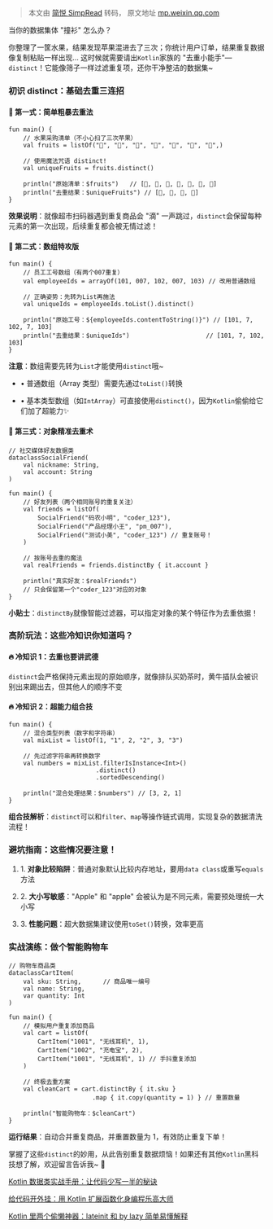 > 本文由 [简悦 SimpRead](http://ksria.com/simpread/) 转码， 原文地址 [mp.weixin.qq.com](https://mp.weixin.qq.com/s/bfIScKy9qKYtrO-vi3BQTQ)

当你的数据集体 "撞衫" 怎么办？

你整理了一筐水果，结果发现苹果混进去了三次；你统计用户订单，结果重复数据像复制粘贴一样出现... 这时候就需要请出`Kotlin`家族的 "去重小能手"—`distinct`！它能像筛子一样过滤重复项，还你干净整洁的数据集~

### 初识 distinct：基础去重三连招

#### 🎯 第一式：简单粗暴去重法

```
fun main() {
    // 水果采购清单（不小心扫了三次苹果）
    val fruits = listOf("🍎", "🍌", "🍎", "🍊", "🍇", "🍌", "🍎",)
    
    // 使用魔法咒语 distinct!
    val uniqueFruits = fruits.distinct()
    
    println("原始清单：$fruits")   // [🍎, 🍌, 🍎, 🍊, 🍇, 🍌, 🍎]
    println("去重结果：$uniqueFruits") // [🍎, 🍌, 🍊, 🍇]
}

```

**效果说明**：就像超市扫码器遇到重复商品会 "滴" 一声跳过，`distinct`会保留每种元素的第一次出现，后续重复都会被无情过滤！

#### 🎯 第二式：数组特攻版

```
fun main() {
    // 员工工号数组（有两个007重复）
    val employeeIds = arrayOf(101, 007, 102, 007, 103) // 改用普通数组
    
    // 正确姿势：先转为List再施法
    val uniqueIds = employeeIds.toList().distinct()
    
    println("原始工号：${employeeIds.contentToString()}") // [101, 7, 102, 7, 103]
    println("去重结果：$uniqueIds")                     // [101, 7, 102, 103]
}

```

**注意**：数组需要先转为`List`才能使用`distinct`哦~

*   • 普通数组（Array<T> 类型）需要先通过`toList()`转换
    
*   • 基本类型数组（如`IntArray`）可直接使用`distinct()`，因为`Kotlin`偷偷给它们加了超能力✨
    

#### 🎯 第三式：对象精准去重术

```
// 社交媒体好友数据类
dataclassSocialFriend(
    val nickname: String,
    val account: String
)

fun main() {
    // 好友列表（两个相同账号的重复关注）
    val friends = listOf(
        SocialFriend("码农小明", "coder_123"),
        SocialFriend("产品经理小王", "pm_007"),
        SocialFriend("测试小美", "coder_123") // 重复账号！
    )
    
    // 按账号去重的魔法
    val realFriends = friends.distinctBy { it.account }
    
    println("真实好友：$realFriends") 
    // 只会保留第一个"coder_123"对应的对象
}

```

**小贴士**：`distinctBy`就像智能过滤器，可以指定对象的某个特征作为去重依据！

### 高阶玩法：这些冷知识你知道吗？

#### 🔥 冷知识 1：去重也要讲武德

`distinct`会严格保持元素出现的原始顺序，就像排队买奶茶时，黄牛插队会被识别出来踢出去，但其他人的顺序不变

#### 🔥 冷知识 2：超能力组合技

```
fun main() {
    // 混合类型列表（数字和字符串）
    val mixList = listOf(1, "1", 2, "2", 3, "3")
    
    // 先过滤字符串再转换数字
    val numbers = mixList.filterIsInstance<Int>()
                        .distinct()
                        .sortedDescending()
    
    println("混合处理结果：$numbers") // [3, 2, 1]
}

```

**组合技解析**：`distinct`可以和`filter`、`map`等操作链式调用，实现复杂的数据清洗流程！

### 避坑指南：这些情况要注意！

1.  1. **对象比较陷阱**：普通对象默认比较内存地址，要用`data class`或重写`equals`方法
    
2.  2. **大小写敏感**："Apple" 和 "apple" 会被认为是不同元素，需要预处理统一大小写
    
3.  3. **性能问题**：超大数据集建议使用`toSet()`转换，效率更高
    

### 实战演练：做个智能购物车

```
// 购物车商品类
dataclassCartItem(
    val sku: String,      // 商品唯一编号
    val name: String,
    var quantity: Int
)

fun main() {
    // 模拟用户重复添加商品
    val cart = listOf(
        CartItem("1001", "无线耳机", 1),
        CartItem("1002", "充电宝", 2),
        CartItem("1001", "无线耳机", 1) // 手抖重复添加
    )
    
    // 终极去重方案
    val cleanCart = cart.distinctBy { it.sku }
                       .map { it.copy(quantity = 1) } // 重置数量
    
    println("智能购物车：$cleanCart")
}

```

**运行结果**：自动合并重复商品，并重置数量为 1，有效防止重复下单！

掌握了这些`distinct`的妙用，从此告别重复数据烦恼！如果还有其他`Kotlin`黑科技想了解，欢迎留言告诉我~ 🎉

[Kotlin 数据类实战手册：让代码少写一半的秘诀](https://mp.weixin.qq.com/s?__biz=Mzg5MzIyMDczMw==&mid=2247488077&idx=1&sn=9ba58196486b76c36f7762893e532d14&scene=21#wechat_redirect)

[给代码开外挂：用 Kotlin 扩展函数化身编程乐高大师](https://mp.weixin.qq.com/s?__biz=Mzg5MzIyMDczMw==&mid=2247487999&idx=1&sn=ffd7379bad0e85b0fcc8356f5f810bad&scene=21#wechat_redirect)

[Kotlin 里两个偷懒神器：lateinit 和 by lazy 简单易懂解释](https://mp.weixin.qq.com/s?__biz=Mzg5MzIyMDczMw==&mid=2247487986&idx=1&sn=1402407cffa55f5a2f162633a9809448&scene=21#wechat_redirect)
